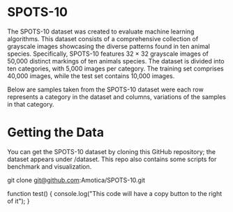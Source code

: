 # SPOTS-10
The SPOTS-10 dataset was created to evaluate machine learning algorithms. This dataset consists of a comprehensive collection of grayscale images showcasing the diverse patterns found in ten animal species. Specifically, SPOTS-10 features 32 × 32 grayscale images of 50,000 distinct markings of ten animals species. The dataset is divided into ten categories, with 5,000 images per category. The training set comprises 40,000 images, while the test
set contains 10,000 images. 

Below are samples taken from the SPOTS-10 dataset were each row represents a category in the dataset and columns, variations of the samples in that category.

# Getting the Data
You can get the SPOTS-10 dataset by cloning this GitHub repository; the dataset appears under /dataset. This repo also contains some scripts for benchmark and visualization.

git clone git@github.com:Amotica/SPOTS-10.git

function test() {
  console.log("This code will have a copy button to the right of it");
}
